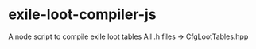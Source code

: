 # exile-loot-compiler-js
A node script to compile exile loot tables
All .h files -> CfgLootTables.hpp
